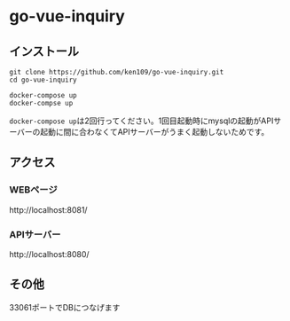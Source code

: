 # go-vue-inquiry
## インストール
```
git clone https://github.com/ken109/go-vue-inquiry.git
cd go-vue-inquiry

docker-compose up
docker-compse up
```

`docker-compose up`は2回行ってください。1回目起動時にmysqlの起動がAPIサーバーの起動に間に合わなくてAPIサーバーがうまく起動しないためです。

## アクセス
### WEBページ
http://localhost:8081/

### APIサーバー
http://localhost:8080/

## その他
33061ポートでDBにつなげます
